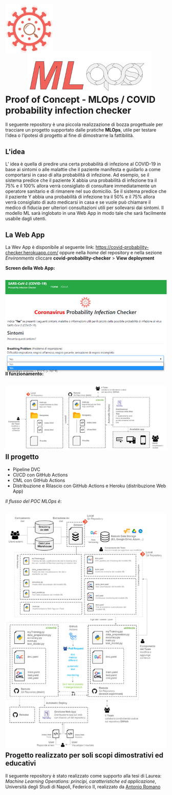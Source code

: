 <div align = "center" style = "float:left; margin - right:1em;" ><img src="https://raw.githubusercontent.com/LaErre9/POC_MLOps-Covid_Probability_Infection_Checker/main/templates/covid_probability_detector.png?token=AB475L7VVLSSF7KDB3NM25DBIODCE" alt = "covid-icon-probabilty" width="150" height="auto" style="margin-top: 15px; margin-bottom: -20px; float: left;"> <img src="https://raw.githubusercontent.com/LaErre9/POC_MLOps-Covid_Probability_Infection_Checker/main/templates/LogoMLOPs_ARinvented.png?token=AB475L25BUZU7OU25EXPE6TBIXAIW" alt = "MLOps-icon-AR" width="auto" height="150" style="margin-top: 15px; margin-bottom: -20px; margin-left: 20px;"></div>
     
# Proof of Concept - MLOps / COVID probability infection checker
Il seguente repository è una piccola realizzazione di bozza progettuale per tracciare un progetto supportato dalle pratiche **MLOps**, utile per testare l’idea o l’ipotesi di progetto al fine di dimostrarne la fattibilità.

## L'idea
L’ idea è quella di predire una certa probabilità di infezione al COVID-19 in base ai sintomi o alle malattie che il paziente manifesta e guidarlo a come comportarsi in caso di alta probabilità di infezione. Ad esempio, se il sistema predice che il paziente X abbia una probabilità di infezione tra il 75% e il 100% allora verrà consigliato di consultare immediatamente un operatore sanitario e di rimanere nel suo domicilio. Se il sistema predice che il paziente Y abbia una probabilità di infezione tra il 50% e il 75% allora verrà consigliato di auto medicarsi in casa e se vuole può chiamare il medico di fiducia per ulteriori consultazioni utili per sollevarsi dai sintomi. Il modello ML sarà inglobato in una Web App in modo tale che sarà facilmente usabile dagli utenti. 

## La Web App
La Wev App è disponibile al seguente link: https://covid-probability-checker.herokuapp.com/ 
oppure nella *home* del repository e nella sezione *Environments* cliccare **covid-probability-checker** > **View deployment** <br>

**Screen della Web App:**

<p align = "center">
<img src="https://raw.githubusercontent.com/LaErre9/POC_MLOps-Covid_Probability_Infection_Checker/main/templates/screenWebApp.png?token=AB475LYA3AE6GEN74PCL5FDBIXESO" alt = "covid-icon-probabilty" width="auto" height="auto" align="middle" style="margin-top: 15px; margin-bottom: -20px;">
</p>


**Il funzionamento:** <br>

<p align = "center">
<img src="https://raw.githubusercontent.com/LaErre9/POC_MLOps-Covid_Probability_Infection_Checker/main/templates/scheme_function.png?token=AB475L2KW3GNVL26SLBOT4DBI5F3O" alt = "covid-icon-probabilty" width="auto" height="auto" align="middle" style="margin-top: 15px; margin-bottom: -20px;">
</p>

## Il progetto
- Pipeline DVC
- CI/CD con GitHub Actions
- CML con GitHub Actions
- Distribuzione e Rilascio con GitHub Actions e Heroku (distribuzione Web App) <br>

*Il flusso del POC MLOps è*: <br>

<p align = "center">
<img src="https://raw.githubusercontent.com/LaErre9/POC_MLOps-Covid_Probability_Infection_Checker/main/templates/flussoPOCMLops.png?token=AB475L62GO53TX4WEPZOTNTBIXCEK" alt = "covid-icon-probabilty" width="auto" height="auto" align="middle" style="margin-top: 15px; margin-bottom: -20px;">
</p>


## Progetto realizzato per soli scopi dimostrativi ed educativi
Il seguente repository è stato realizzato come supporto alla tesi di Laurea: *Machine Learning Operations: principi, caratteristiche ed applicazione*, Università degli Studi di Napoli, Federico II,  realizzato da <a title="Antonio Romano" href="https://github.com/LaErre9" target="_blank" > Antonio Romano</a>

